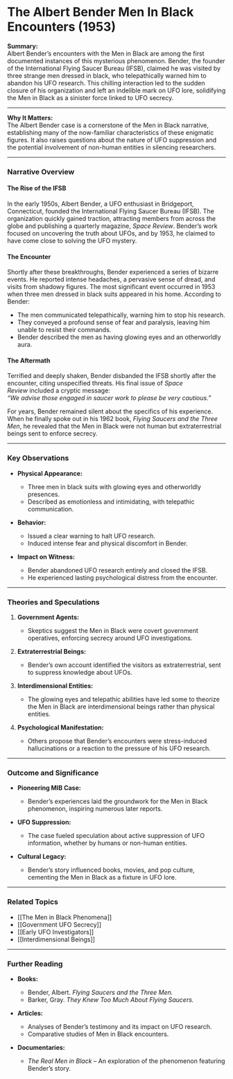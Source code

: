 # The Albert Bender Men In Black Encounters (1953)

**Summary:**  
Albert Bender’s encounters with the Men in Black are among the first documented instances of this mysterious phenomenon. Bender, the founder of the International Flying Saucer Bureau (IFSB), claimed he was visited by three strange men dressed in black, who telepathically warned him to abandon his UFO research. This chilling interaction led to the sudden closure of his organization and left an indelible mark on UFO lore, solidifying the Men in Black as a sinister force linked to UFO secrecy.

---

**Why It Matters:**  
The Albert Bender case is a cornerstone of the Men in Black narrative, establishing many of the now-familiar characteristics of these enigmatic figures. It also raises questions about the nature of UFO suppression and the potential involvement of non-human entities in silencing researchers.

---

### **Narrative Overview**

#### **The Rise of the IFSB**

In the early 1950s, Albert Bender, a UFO enthusiast in Bridgeport, Connecticut, founded the International Flying Saucer Bureau (IFSB). The organization quickly gained traction, attracting members from across the globe and publishing a quarterly magazine, _Space Review_. Bender’s work focused on uncovering the truth about UFOs, and by 1953, he claimed to have come close to solving the UFO mystery.

#### **The Encounter**

Shortly after these breakthroughs, Bender experienced a series of bizarre events. He reported intense headaches, a pervasive sense of dread, and visits from shadowy figures. The most significant event occurred in 1953 when three men dressed in black suits appeared in his home. According to Bender:

- The men communicated telepathically, warning him to stop his research.
- They conveyed a profound sense of fear and paralysis, leaving him unable to resist their commands.
- Bender described the men as having glowing eyes and an otherworldly aura.

#### **The Aftermath**

Terrified and deeply shaken, Bender disbanded the IFSB shortly after the encounter, citing unspecified threats. His final issue of _Space Review_ included a cryptic message:  
_“We advise those engaged in saucer work to please be very cautious.”_

For years, Bender remained silent about the specifics of his experience. When he finally spoke out in his 1962 book, _Flying Saucers and the Three Men_, he revealed that the Men in Black were not human but extraterrestrial beings sent to enforce secrecy.

---

### **Key Observations**

- **Physical Appearance:**
    
    - Three men in black suits with glowing eyes and otherworldly presences.
    - Described as emotionless and intimidating, with telepathic communication.
- **Behavior:**
    
    - Issued a clear warning to halt UFO research.
    - Induced intense fear and physical discomfort in Bender.
- **Impact on Witness:**
    
    - Bender abandoned UFO research entirely and closed the IFSB.
    - He experienced lasting psychological distress from the encounter.

---

### **Theories and Speculations**

1. **Government Agents:**
    
    - Skeptics suggest the Men in Black were covert government operatives, enforcing secrecy around UFO investigations.
2. **Extraterrestrial Beings:**
    
    - Bender’s own account identified the visitors as extraterrestrial, sent to suppress knowledge about UFOs.
3. **Interdimensional Entities:**
    
    - The glowing eyes and telepathic abilities have led some to theorize the Men in Black are interdimensional beings rather than physical entities.
4. **Psychological Manifestation:**
    
    - Others propose that Bender’s encounters were stress-induced hallucinations or a reaction to the pressure of his UFO research.

---

### **Outcome and Significance**

- **Pioneering MIB Case:**
    
    - Bender’s experiences laid the groundwork for the Men in Black phenomenon, inspiring numerous later reports.
- **UFO Suppression:**
    
    - The case fueled speculation about active suppression of UFO information, whether by humans or non-human entities.
- **Cultural Legacy:**
    
    - Bender’s story influenced books, movies, and pop culture, cementing the Men in Black as a fixture in UFO lore.

---

### **Related Topics**

- [[The Men in Black Phenomena]]
- [[Government UFO Secrecy]]
- [[Early UFO Investigators]]
- [[Interdimensional Beings]]

---

### **Further Reading**

- **Books:**
    
    - Bender, Albert. _Flying Saucers and the Three Men._
    - Barker, Gray. _They Knew Too Much About Flying Saucers._
- **Articles:**
    
    - Analyses of Bender’s testimony and its impact on UFO research.
    - Comparative studies of Men in Black encounters.
- **Documentaries:**
    
    - _The Real Men in Black_ – An exploration of the phenomenon featuring Bender’s story.


